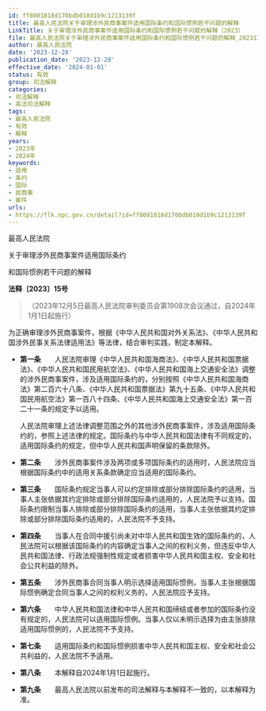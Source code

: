 ```yaml
---
id: ff8081818d170bdb018d1b9c1213139f
title: 最高人民法院关于审理涉外民商事案件适用国际条约和国际惯例若干问题的解释
LinkTitle: 关于审理涉外民商事案件适用国际条约和国际惯例若干问题的解释（2023）
file: 最高人民法院关于审理涉外民商事案件适用国际条约和国际惯例若干问题的解释_20231228_ff8081818d170bdb018d1b9c1213139f.docx
author: 最高人民法院
date: '2023-12-28'
publication_date: '2023-12-28'
effective_date: '2024-01-01'
status: 有效
group: 司法解释
categories:
- 司法解释
- 高法司法解释
tags:
- 最高人民法院
- 有效
- 解释
years:
- 2023年
- 2024年
keywords:
- 适用
- 条约
- 国际
- 民商事
- 案件
urls:
- https://flk.npc.gov.cn/detail?id=ff8081818d170bdb018d1b9c1213139f
---
```


最高人民法院

关于审理涉外民商事案件适用国际条约

和国际惯例若干问题的解释

**法释〔2023〕15号**

> （2023年12月5日最高人民法院审判委员会第1908次会议通过，自2024年1月1日起施行）

为正确审理涉外民商事案件，根据《中华人民共和国对外关系法》、《中华人民共和国涉外民事关系法律适用法》等法律，结合审判实践，制定本解释。

- **第一条**　　人民法院审理《中华人民共和国海商法》、《中华人民共和国票据法》、《中华人民共和国民用航空法》、《中华人民共和国海上交通安全法》调整的涉外民商事案件，涉及适用国际条约的，分别按照《中华人民共和国海商法》第二百六十八条、《中华人民共和国票据法》第九十五条、《中华人民共和国民用航空法》第一百八十四条、《中华人民共和国海上交通安全法》第一百二十一条的规定予以适用。

  人民法院审理上述法律调整范围之外的其他涉外民商事案件，涉及适用国际条约的，参照上述法律的规定。国际条约与中华人民共和国法律有不同规定的，适用国际条约的规定，但中华人民共和国声明保留的条款除外。

- **第二条**　　涉外民商事案件涉及两项或多项国际条约的适用时，人民法院应当根据国际条约中的适用关系条款确定应当适用的国际条约。

- **第三条**　　国际条约规定当事人可以约定排除或部分排除国际条约的适用，当事人主张依据其约定排除或部分排除国际条约适用的，人民法院予以支持。国际条约限制当事人排除或部分排除国际条约的适用，当事人主张依据其约定排除或部分排除国际条约适用的，人民法院不予支持。

- **第四条**　　当事人在合同中援引尚未对中华人民共和国生效的国际条约的，人民法院可以根据该国际条约的内容确定当事人之间的权利义务，但违反中华人民共和国法律、行政法规强制性规定或者损害中华人民共和国主权、安全和社会公共利益的除外。

- **第五条**　　涉外民商事合同当事人明示选择适用国际惯例，当事人主张根据国际惯例确定合同当事人之间的权利义务的，人民法院应予支持。

- **第六条**　　中华人民共和国法律和中华人民共和国缔结或者参加的国际条约没有规定的，人民法院可以适用国际惯例。当事人仅以未明示选择为由主张排除适用国际惯例的，人民法院不予支持。

- **第七条**　　适用国际条约和国际惯例损害中华人民共和国主权、安全和社会公共利益的，人民法院不予适用。

- **第八条**　　本解释自2024年1月1日起施行。

- **第九条**　　最高人民法院以前发布的司法解释与本解释不一致的，以本解释为准。
